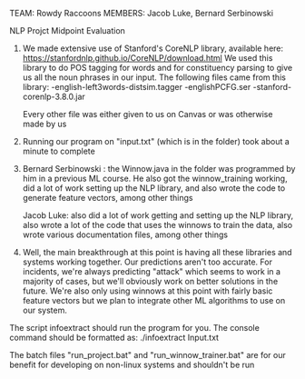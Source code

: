 TEAM: Rowdy Raccoons
MEMBERS: Jacob Luke, Bernard Serbinowski

NLP Projct Midpoint Evaluation

1. 	We made extensive use of Stanford's CoreNLP library, available here: https://stanfordnlp.github.io/CoreNLP/download.html
	We used this library to do POS tagging for words and for constituency parsing to give us all the noun phrases in our input.
	The following files came from this library:
		-english-left3words-distsim.tagger
		-englishPCFG.ser
		-stanford-corenlp-3.8.0.jar
	
	Every other file was either given to us on Canvas or was otherwise made by us


2. 	Running our program on "input.txt" (which is in the folder) took about a minute to complete

3.	Bernard Serbinowski : the Winnow.java in the folder was programmed by him in a previous ML course. He also got the winnow_training 	working, did a lot of work setting up the NLP library, and also wrote the code to generate feature vectors, among other things

	Jacob Luke: also did a lot of work getting and setting up the NLP library, also wrote a lot of the code that uses the winnows to train 	the data, also wrote various documentation files, among other things

4.	Well, the main breakthrough at this point is having all these libraries and systems working together. Our predictions aren't too 	accurate. For incidents, we're always predicting "attack" which seems to work in a majority of cases, but we'll obviously work on 	better solutions in the future. We're also only using winnows at this point with fairly basic feature vectors but we plan to integrate 	other ML algorithms to use on our system.


The script infoextract should run the program for you. The console command should be formatted as:
./infoextract Input.txt

The batch files "run_project.bat" and "run_winnow_trainer.bat" are for our benefit for developing on non-linux systems and shouldn't be run

	